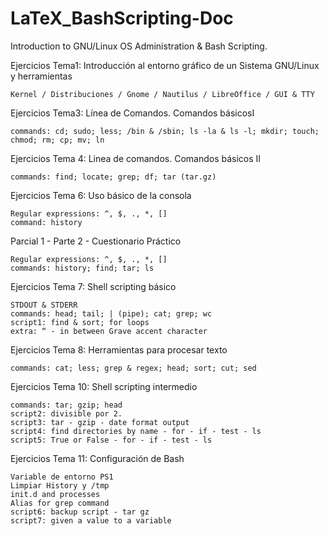 # LaTeX_BashScripting-Doc
 Introduction to GNU/Linux OS Administration &amp; Bash Scripting.

Ejercicios Tema1: Introducción al entorno gráfico de un Sistema GNU/Linux y herramientas
	
	Kernel / Distribuciones / Gnome / Nautilus / LibreOffice / GUI & TTY

Ejercicios Tema3: Línea de Comandos. Comandos básicosI 
	
	commands: cd; sudo; less; /bin & /sbin; ls -la & ls -l; mkdir; touch; chmod; rm; cp; mv; ln 

Ejercicios Tema 4: Linea de comandos. Comandos básicos II 
	
	commands: find; locate; grep; df; tar (tar.gz)

Ejercicios Tema 6: Uso básico de la consola 
	
	Regular expressions: ^, $, ., *, []
	command: history

Parcial 1 - Parte 2 - Cuestionario Práctico
	
	Regular expressions: ^, $, ., *, []
	commands: history; find; tar; ls

Ejercicios Tema 7: Shell scripting básico
	
	STDOUT & STDERR
	commands: head; tail; | (pipe); cat; grep; wc
	script1: find & sort; for loops
	extra: “ - in between Grave accent character 

Ejercicios Tema 8: Herramientas para procesar texto
	
	commands: cat; less; grep & regex; head; sort; cut; sed

Ejercicios Tema 10: Shell scripting intermedio
	
	commands: tar; gzip; head
	script2: divisible por 2.
	script3: tar - gzip - date format output
	script4: find directories by name - for - if - test - ls
	script5: True or False - for - if - test - ls
	
Ejercicios Tema 11: Configuración de Bash

	Variable de entorno PS1
	Limpiar History y /tmp
	init.d and processes
	Alias for grep command
	script6: backup script - tar gz
	script7: given a value to a variable
